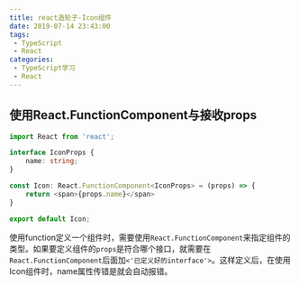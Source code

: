 ```yaml
---
title: react造轮子-Icon组件
date: 2019-07-14 23:43:00
tags: 
 - TypeScript
 - React
categories: 
 - TypeScript学习
 - React
---
```

## 使用React.FunctionComponent与接收props
```ts
import React from 'react';

interface IconProps {
    name: string;
}

const Icon: React.FunctionComponent<IconProps> = (props) => {
    return <span>{props.name}</span>
}

export default Icon;
```
使用function定义一个组件时，需要使用`React.FunctionComponent`来指定组件的类型。如果要定义组件的`props`是符合哪个接口，就需要在`React.FunctionComponent`后面加`<'已定义好的interface'>`。这样定义后，在使用Icon组件时，name属性传错是就会自动报错。